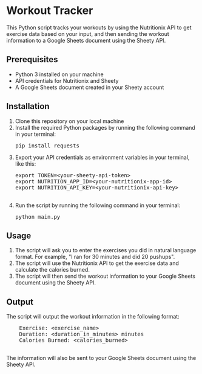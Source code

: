 <!DOCTYPE html>
<html>
  <head>
  </head>
  <body>
    <h1>Workout Tracker</h1>
    <p>
      This Python script tracks your workouts by using the Nutritionix API to get
      exercise data based on your input, and then sending the workout information
      to a Google Sheets document using the Sheety API.
    </p>
    <h2>Prerequisites</h2>
    <ul>
      <li>Python 3 installed on your machine</li>
      <li>API credentials for Nutritionix and Sheety</li>
      <li>A Google Sheets document created in your Sheety account</li>
    </ul>
    <h2>Installation</h2>
    <ol>
      <li>Clone this repository on your local machine</li>
      <li>
        Install the required Python packages by running the following command in your terminal:
        <pre>pip install requests</pre>
      </li>
      <li>
        Export your API credentials as environment variables in your terminal, like this:
        <pre>
export TOKEN=&lt;your-sheety-api-token&gt;
export NUTRITION_APP_ID=&lt;your-nutritionix-app-id&gt;
export NUTRITION_API_KEY=&lt;your-nutritionix-api-key&gt;
        </pre>
      </li>
      <li>
        Run the script by running the following command in your terminal:
        <pre>python main.py</pre>
      </li>
    </ol>
    <h2>Usage</h2>
    <ol>
      <li>The script will ask you to enter the exercises you did in natural language format. For example, "I ran for 30 minutes and did 20 pushups".</li>
      <li>The script will use the Nutritionix API to get the exercise data and calculate the calories burned.</li>
      <li>The script will then send the workout information to your Google Sheets document using the Sheety API.</li>
    </ol>
    <h2>Output</h2>
    <p>
      The script will output the workout information in the following format:
    </p>
    <pre>
    Exercise: &lt;exercise_name&gt;
    Duration: &lt;duration_in_minutes&gt; minutes
    Calories Burned: &lt;calories_burned&gt;
    </pre>
    <p>
      The information will also be sent to your Google Sheets document using the Sheety API.
    </p>
  </body>
</html>
